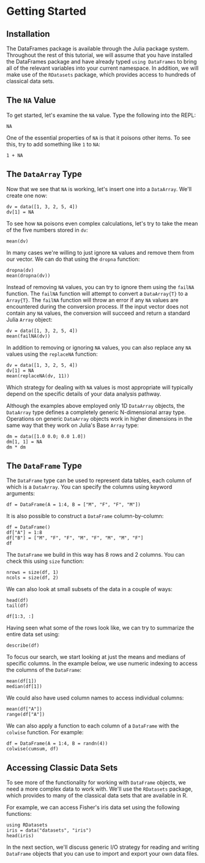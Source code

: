 # Getting Started

## Installation

The DataFrames package is available through the Julia package system. Throughout the rest of this tutorial, we will assume that you have installed the DataFrames package and have already typed `using DataFrames` to bring all of the relevant variables into your current namespace. In addition, we will make use of the `RDatasets` package, which provides access to hundreds of classical data sets.

## The `NA` Value

To get started, let's examine the `NA` value. Type the following into the REPL:

    NA

One of the essential properties of `NA` is that it poisons other items. To see this, try to add something like `1` to `NA`:

    1 + NA

## The `DataArray` Type

Now that we see that `NA` is working, let's insert one into a `DataArray`. We'll create one now:

    dv = data([1, 3, 2, 5, 4])
    dv[1] = NA

To see how `NA` poisons even complex calculations, let's try to take the mean of the five numbers stored in `dv`:

    mean(dv)

In many cases we're willing to just ignore `NA` values and remove them from our vector. We can do that using the `dropna` function:

    dropna(dv)
    mean(dropna(dv))

Instead of removing `NA` values, you can try to ignore them using the `failNA` function. The `failNA` function will attempt to convert a `DataArray{T}` to a `Array{T}`. The `failNA` function will throw an error if any `NA` values are encountered during the conversion process. If the input vector does not contain any `NA` values, the conversion will succeed and return a standard Julia `Array` object:

    dv = data([1, 3, 2, 5, 4])
    mean(failNA(dv))

In addition to removing or ignoring `NA` values, you can also replace any `NA` values using the `replaceNA` function:

    dv = data([1, 3, 2, 5, 4])
    dv[1] = NA
    mean(replaceNA(dv, 11))

Which strategy for dealing with `NA` values is most appropriate will typically depend on the specific details of your data analysis pathway.

Although the examples above employed only 1D `DataArray` objects, the `DataArray` type defines a completely generic N-dimensional array type. Operations on generic `DataArray` objects work in higher dimensions in the same way that they work on Julia's Base `Array` type:

    dm = data([1.0 0.0; 0.0 1.0])
    dm[1, 1] = NA
    dm * dm

## The `DataFrame` Type

The `DataFrame` type can be used to represent data tables, each column of which is a `DataArray`. You can specify the columns using keyword arguments:

    df = DataFrame(A = 1:4, B = ["M", "F", "F", "M"])

It is also possible to construct a `DataFrame` column-by-column:

    df = DataFrame()
    df["A"] = 1:8
    df["B"] = ["M", "F", "F", "M", "F", "M", "M", "F"]
    df

The `DataFrame` we build in this way has 8 rows and 2 columns. You can check this using `size` function:

    nrows = size(df, 1)
    ncols = size(df, 2)

We can also look at small subsets of the data in a couple of ways:

    head(df)
    tail(df)
    
    df[1:3, :]

Having seen what some of the rows look like, we can try to summarize the entire data set using:

    describe(df)

To focus our search, we start looking at just the means and medians of specific columns. In the example below, we use numeric indexing to access the columns of the `DataFrame`:

    mean(df[1])
    median(df[1])

We could also have used column names to access individual columns:

    mean(df["A"])
    range(df["A"])

We can also apply a function to each column of a `DataFrame` with the `colwise`
function.  For example:

    df = DataFrame(A = 1:4, B = randn(4))
    colwise(cumsum, df)

## Accessing Classic Data Sets

To see more of the functionality for working with `DataFrame` objects, we need a more complex data to work with. We'll use the `RDatasets` package, which provides to many of the classical data sets that are available in R.

For example, we can access Fisher's iris data set using the following functions:

    using RDatasets
    iris = data("datasets", "iris")
    head(iris)

In the next section, we'll discuss generic I/O strategy for reading and writing `DataFrame` objects that you can use to import and export your own data files.

